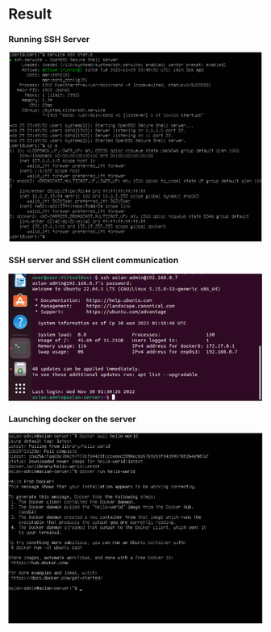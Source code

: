 # Result #

### Running SSH Server ###
![](/result/1.PNG)

### SSH server and SSH client communication ###
![](/result/2.PNG)

### Launching docker on the server ###
![](/result/3.PNG)
